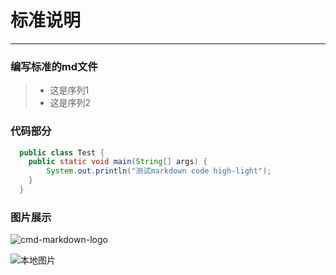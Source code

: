# 标准说明
------

### 编写标准的md文件

>* 这是序列1
>* 这是序列2


### 代码部分

```java
  public class Test {
    public static void main(String[] args) {
        System.out.println("测试markdown code high-light");    
    }
  }
````

### 图片展示

![cmd-markdown-logo](https://www.zybuluo.com/static/img/logo.png)

![本地图片](static/resources/imgs/slt4.png)
